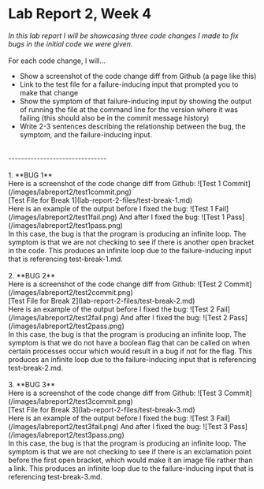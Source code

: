 # Lab Report 2, Week 4

*In this lab report I will be showcasing three code changes I made to fix bugs in the initial code we were given.*
<br><br>
For each code change, I will...
<br>
* Show a screenshot of the code change diff from Github (a page like this)
* Link to the test file for a failure-inducing input that prompted you to make that change
* Show the symptom of that failure-inducing input by showing the output of running the file at the command line for the version where it was failing (this should also be in the commit message history)
* Write 2-3 sentences describing the relationship between the bug, the symptom, and the failure-inducing input.
<br>
-------------------------------
<br><br>
1. **BUG 1**
<br>Here is a screenshot of the code change diff from Github:
![Test 1 Commit](/images/labreport2/test1commit.png)
<br>[Test File for Break 1](lab-report-2-files/test-break-1.md)
<br>
Here is an example of the output before I fixed the bug:
![Test 1 Fail](/images/labreport2/test1fail.png)
And after I fixed the bug:
![Test 1 Pass](/images/labreport2/test1pass.png)
<br>
In this case, the bug is that the program is producing an infinite loop. The symptom is that we are not checking to see if there is another open bracket in the code. This produces an infinite loop due to the failure-inducing input that is referencing test-break-1.md.
<br><br>
2. **BUG 2**
<br>Here is a screenshot of the code change diff from Github:
![Test 2 Commit](/images/labreport2/test2commit.png)
<br>[Test File for Break 2](lab-report-2-files/test-break-2.md)
<br>
Here is an example of the output before I fixed the bug:
![Test 2 Fail](/images/labreport2/test2fail.png)
And after I fixed the bug:
![Test 2 Pass](/images/labreport2/test2pass.png)
<br>
In this case, the bug is that the program is producing an infinite loop. The symptom is that we do not have a boolean flag that can be called on when certain processes occur which would result in a bug if not for the flag. This produces an infinite loop due to the failure-inducing input that is referencing test-break-2.md.
<br><br>
3. **BUG 3**
<br>Here is a screenshot of the code change diff from Github:
![Test 3 Commit](/images/labreport2/test3commit.png)
<br>[Test File for Break 3](lab-report-2-files/test-break-3.md)
<br>
Here is an example of the output before I fixed the bug:
![Test 3 Fail](/images/labreport2/test3fail.png)
And after I fixed the bug:
![Test 3 Pass](/images/labreport2/test3pass.png)
<br>
In this case, the bug is that the program is producing an infinite loop. The symptom is that we are not checking to see if there is an exclamation point before the first open bracket, which would make it an image file rather than a link. This produces an infinite loop due to the failure-inducing input that is referencing test-break-3.md.
<br><br>